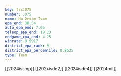 ```yaml
---
key: frc3075
number: 3075
name: Ha-Dream Team
epa_end: 30.54
auto_epa_end: 7.05
teleop_epa_end: 19.23
endgame_epa_end: 4.25
winrate: 0.5917
district_epa_rank: 9
district_epa_percentile: 0.8525
type: Team
---
```

[[2024iscmp]]
[[2024isde2]]
[[2024isde4]]
[[2024mil]]
